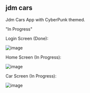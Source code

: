 ## jdm cars

Jdm Cars App with CyberPunk themed.

"In Progress"

Login Screen (Done):

![image](https://user-images.githubusercontent.com/83662229/137165833-54f5d3bc-bf85-487f-b12c-63332c8788b0.png)

Home Screen (In Progress):

![image](https://user-images.githubusercontent.com/83662229/138943401-1702954d-3fae-45bf-b681-6f4de50c156a.png)

Car Screen (In Progress):

![image](https://user-images.githubusercontent.com/83662229/139586060-4c4e8c49-3262-45dd-af1d-e31f6ead55e2.png)





